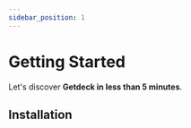 ```yaml
---
sidebar_position: 1
---
```


# Getting Started

Let's discover **Getdeck in less than 5 minutes**.

## Installation


